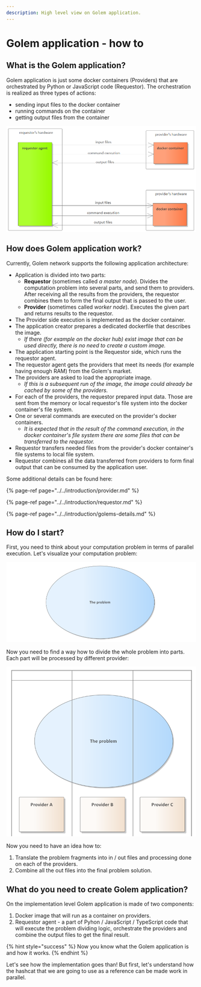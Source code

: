 ```yaml
---
description: High level view on Golem application.
---
```


# Golem application - how to

## What is the Golem application?

Golem application is just some docker containers \(Providers\) that are orchestrated by Python or JavaScript code \(Requestor\). The orchestration is realized as three types of actions: 

* sending input files to the docker container
* running commands on the container
* getting output files from the container 

![](../../.gitbook/assets/image%20%281%29.png)

## How does Golem application work?

Currently, Golem network supports the following application architecture:

* Application is divided into two parts:
  * **Requestor** \(sometimes called _a_ _master node_\). Divides the computation problem into several parts, and send them to providers. After receiving all the results from the providers, the requestor combines them to form the final output that is passed to the user.
  * **Provider** \(sometimes called _worker node_\). Executes the given part and returns results to the requestor.
* The Provider side execution is implemented as the docker container.
* The application creator prepares a dedicated dockerfile that describes the image. 
  * _If there \(for example on the docker hub\) exist image that can be used directly, there is no need to create a custom image._
* The application starting point is the Requestor side, which runs the requestor agent.
* The requestor agent gets the providers that meet its needs \(for example having enough RAM\) from the Golem's market. 
* The providers are asked to load the appropriate image. 
  * _If this is a subsequent run of the image, the image could already be cached by some of the providers._ 
* For each of the providers, the requestor prepared input data. Those are sent from the memory or local requestor's file system into the docker container's file system.
* One or several commands are executed on the provider's docker containers.
  * _It is expected that in the result of the command execution, in the docker container's file system there are some files that can be transferred to the requestor._
* Requestor transfers needed files from the provider's docker container's file systems to local file system.
* Requestor combines all the data transferred from providers to form final output that can be consumed by the application user.

Some additional details can be found here:

{% page-ref page="../../introduction/provider.md" %}

{% page-ref page="../../introduction/requestor.md" %}

{% page-ref page="../../introduction/golems-details.md" %}

## How do I start?

First, you need to think about your computation problem in terms of parallel execution. Let's visualize your computation problem:

![](../../.gitbook/assets/image%20%288%29.png)

Now you need to find a way how to divide the whole problem into parts. Each part will be processed by different provider:

![](../../.gitbook/assets/image%20%287%29.png)

Now you need to have an idea how to:

1. Translate the problem fragments into in / out files and processing done on each of the providers.
2. Combine all the out files into the final problem solution.

## What do you need to create Golem application?

On the implementation level Golem application is made of two components:

1. Docker image that will run as a container on providers.
2. Requestor agent - a part of Pyhon / JavaScript / TypeScript code that will execute the problem dividing logic, orchestrate the providers and combine the output files to get the final result.

{% hint style="success" %}
Now you know what the Golem application is and how it works. 
{% endhint %}

Let's see how the implementation goes than! But first, let's understand how the hashcat that we are going to use as a reference can be made work in parallel.

